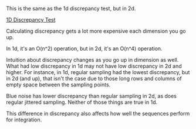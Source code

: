 This is the same as the 1d discrepancy test, but in 2d.

[1D Discrepancy Test](../../../_1d/tests/discrepancy/page.md)  

Calculating discrepancy gets a lot more expensive each dimension you go up.

In 1d, it's an O(n^2) operation, but in 2d, it's an O(n^4) operation.

Intuition about discrepancy changes as you go up in dimension as well.  What had low discrepancy in 1d may not have low discrepancy in 2d and higher.  For instance, in 1d, regular sampling had the lowest discrepancy, but in 2d (and up), that isn't the case due to those long rows and columns of empty space between the sampling points.

Blue noise has lower discrepancy than regular sampling in 2d, as does regular jittered sampling. Neither of those things are true in 1d.

This difference in discrepancy also affects how well the sequences perform for integration.
